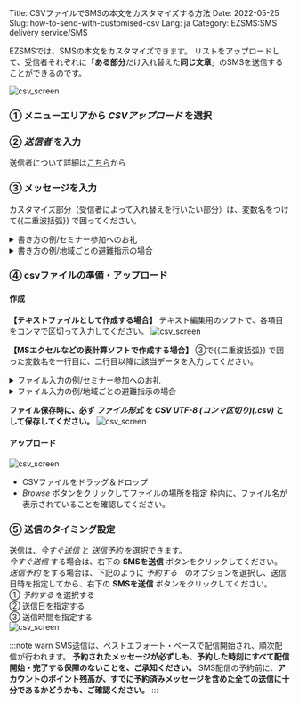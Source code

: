 Title: CSVファイルでSMSの本文をカスタマイズする方法
Date: 2022-05-25
Slug: how-to-send-with-customised-csv
Lang: ja
Category: EZSMS:SMS delivery service/SMS

EZSMSでは、SMSの本文をカスタマイズできます。
リストをアップロードして、受信者それぞれに「**ある部分**だけ入れ替えた**同じ文章**」のSMSを送信することができるのです。

![csv_screen](/images/csv_screen01.png)

### ① メニューエリアから _CSVアップロード_ を選択
### ② _送信者_ を入力 
送信者について詳細は[こちら](https://help.xoxzo.com/ja/ezsms-sms-delivery-service/articles/what-does-sender-id-do/)から
### ③ メッセージを入力　
カスタマイズ部分（受信者によって入れ替えを行いたい部分）は、変数名をつけて{{二重波括弧}} で囲ってください。
<details><summary>書き方の例/セミナー参加へのお礼</summary>
  変数名 name に受信者の名前
  変数名　seminar にセミナータイトルを入れて送信したい場合
  ```
{{name}}様　  先日は{{seminar}}へご参加いただきありがとうございました。
  ```
</details>

<details><summary>書き方の例/地域ごとの避難指示の場合</summary>
  変数名 local に地域の名前
  変数名　shelter に避難所の名称を入れて送信したい場合
  ```
警戒レベル４発令
  {{local}}地区の方は{{shelter}}へ避難してください
  ```
</details>

### ④ csvファイルの準備・アップロード
#### 作成
**【テキストファイルとして作成する場合】**
テキスト編集用のソフトで、各項目をコンマで区切って入力してください。
  ![csv_screen](/images/csv_screen05.png)
 
**【MSエクセルなどの表計算ソフトで作成する場合】**
③で{{二重波括弧}} で囲った変数名を一行目に、二行目以降に該当データを入力してください。
<details>
  <summary>ファイル入力の例/セミナー参加へのお礼</summary>
  ![csv_screen](/images/csv_screen02.png)
 </details>
 
 <details>
  <summary>ファイル入力の例/地域ごとの避難指示の場合</summary>
  ![csv_screen](/images/csv_screen03.png)
 </details>
 
**ファイル保存時に、必ず _ファイル形式_ を _CSV UTF-8 (コンマ区切り)(.csv)_ として保存してください。**
  ![csv_screen](/images/csv_screen04.png)
 
#### アップロード
  ![csv_screen](/images/csv_screen06.png)
- CSVファイルをドラッグ＆ドロップ
- _Browse_ ボタンをクリックしてファイルの場所を指定 
枠内に、ファイル名が表示されていることを確認してください。

### ⑤ 送信のタイミング設定
送信は、_今すぐ送信_ と _送信予約_ を選択できます。<br>
_今すぐ送信_ する場合は、右下の **SMSを送信** ボタンをクリックしてください。<br>
_送信予約_ をする場合は、下記のように _予約する_　のオプションを選択し、送信日時を指定してから、右下の **SMSを送信** ボタンをクリックしてください。<br>
① _予約する_ を選択する <br>
② 送信日を指定する <br>
③ 送信時間を指定する <br>
![csv_screen](/images/csv_screen06.png)

:::note warn
SMS送信は、ベストエフォート・ベースで配信開始され、順次配信が行われます。 **予約されたメッセージが必ずしも、予約した時刻にすべて配信開始・完了する保障のないことを、ご承知ください。**
SMS配信の予約前に、**アカウントのポイント残高が、すでに予約済みメッセージを含めた全ての送信に十分であるかどうかも、ご確認ください。**
:::
